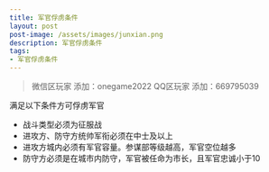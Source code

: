 ```yaml
---
title: 军官俘虏条件
layout: post
post-image: /assets/images/junxian.png
description: 军官俘虏条件
tags:
- 军官俘虏条件
---
```





>微信区玩家 添加：onegame2022
>QQ区玩家  添加：669795039



满足以下条件方可俘虏军官

- 战斗类型必须为征服战
- 进攻方、防守方统帅军衔必须在中士及以上
- 进攻方城内必须有军官容量。参谋部等级越高，军官空位越多
- 防守方必须是在城市内防守，军官被任命为市长，且军官忠诚小于10
